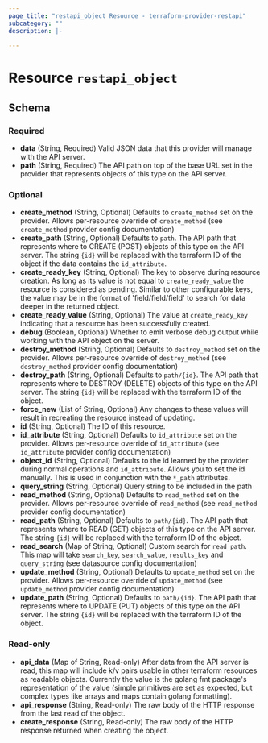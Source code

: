 ```yaml
---
page_title: "restapi_object Resource - terraform-provider-restapi"
subcategory: ""
description: |-
  
---
```


# Resource `restapi_object`





## Schema

### Required

- **data** (String, Required) Valid JSON data that this provider will manage with the API server.
- **path** (String, Required) The API path on top of the base URL set in the provider that represents objects of this type on the API server.

### Optional

- **create_method** (String, Optional) Defaults to `create_method` set on the provider. Allows per-resource override of `create_method` (see `create_method` provider config documentation)
- **create_path** (String, Optional) Defaults to `path`. The API path that represents where to CREATE (POST) objects of this type on the API server. The string `{id}` will be replaced with the terraform ID of the object if the data contains the `id_attribute`.
- **create_ready_key** (String, Optional) The key to observe during resource creation. As long as its value is not equal to `create_ready_value` the resource is considered as pending. Similar to other configurable keys, the value may be in the format of 'field/field/field' to search for data deeper in the returned object.
- **create_ready_value** (String, Optional) The value at `create_ready_key` indicating that a resource has been successfully created.
- **debug** (Boolean, Optional) Whether to emit verbose debug output while working with the API object on the server.
- **destroy_method** (String, Optional) Defaults to `destroy_method` set on the provider. Allows per-resource override of `destroy_method` (see `destroy_method` provider config documentation)
- **destroy_path** (String, Optional) Defaults to `path/{id}`. The API path that represents where to DESTROY (DELETE) objects of this type on the API server. The string `{id}` will be replaced with the terraform ID of the object.
- **force_new** (List of String, Optional) Any changes to these values will result in recreating the resource instead of updating.
- **id** (String, Optional) The ID of this resource.
- **id_attribute** (String, Optional) Defaults to `id_attribute` set on the provider. Allows per-resource override of `id_attribute` (see `id_attribute` provider config documentation)
- **object_id** (String, Optional) Defaults to the id learned by the provider during normal operations and `id_attribute`. Allows you to set the id manually. This is used in conjunction with the `*_path` attributes.
- **query_string** (String, Optional) Query string to be included in the path
- **read_method** (String, Optional) Defaults to `read_method` set on the provider. Allows per-resource override of `read_method` (see `read_method` provider config documentation)
- **read_path** (String, Optional) Defaults to `path/{id}`. The API path that represents where to READ (GET) objects of this type on the API server. The string `{id}` will be replaced with the terraform ID of the object.
- **read_search** (Map of String, Optional) Custom search for `read_path`. This map will take `search_key`, `search_value`, `results_key` and `query_string` (see datasource config documentation)
- **update_method** (String, Optional) Defaults to `update_method` set on the provider. Allows per-resource override of `update_method` (see `update_method` provider config documentation)
- **update_path** (String, Optional) Defaults to `path/{id}`. The API path that represents where to UPDATE (PUT) objects of this type on the API server. The string `{id}` will be replaced with the terraform ID of the object.

### Read-only

- **api_data** (Map of String, Read-only) After data from the API server is read, this map will include k/v pairs usable in other terraform resources as readable objects. Currently the value is the golang fmt package's representation of the value (simple primitives are set as expected, but complex types like arrays and maps contain golang formatting).
- **api_response** (String, Read-only) The raw body of the HTTP response from the last read of the object.
- **create_response** (String, Read-only) The raw body of the HTTP response returned when creating the object.


